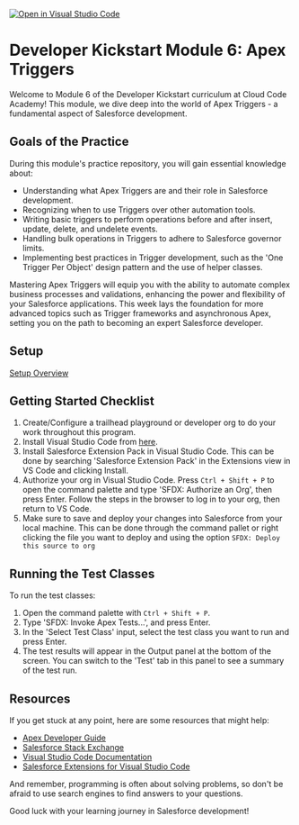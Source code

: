 [![Open in Visual Studio Code](https://classroom.github.com/assets/open-in-vscode-2e0aaae1b6195c2367325f4f02e2d04e9abb55f0b24a779b69b11b9e10269abc.svg)](https://classroom.github.com/online_ide?assignment_repo_id=16035423&assignment_repo_type=AssignmentRepo)

# Developer Kickstart Module 6: Apex Triggers

Welcome to Module 6 of the Developer Kickstart curriculum at Cloud Code Academy! This module, we dive deep into the world of Apex Triggers - a fundamental aspect of Salesforce development.

## Goals of the Practice

During this module's practice repository, you will gain essential knowledge about:
- Understanding what Apex Triggers are and their role in Salesforce development.
- Recognizing when to use Triggers over other automation tools.
- Writing basic triggers to perform operations before and after insert, update, delete, and undelete events.
- Handling bulk operations in Triggers to adhere to Salesforce governor limits.
- Implementing best practices in Trigger development, such as the 'One Trigger Per Object' design pattern and the use of helper classes.

Mastering Apex Triggers will equip you with the ability to automate complex business processes and validations, enhancing the power and flexibility of your Salesforce applications. This week lays the foundation for more advanced topics such as Trigger frameworks and asynchronous Apex, setting you on the path to becoming an expert Salesforce developer.

## Setup
[Setup Overview](https://learn.cloudcodeacademy.com/courses/salesforce-developer-kickstart-program/lectures/47317633)

## Getting Started Checklist
1. Create/Configure a trailhead playground or developer org to do your work throughout this program.
2. Install Visual Studio Code from [here](https://code.visualstudio.com/download).
3. Install Salesforce Extension Pack in Visual Studio Code. This can be done by searching 'Salesforce Extension Pack' in the Extensions view in VS Code and clicking Install.
4. Authorize your org in Visual Studio Code. Press `Ctrl + Shift + P` to open the command palette and type 'SFDX: Authorize an Org', then press Enter. Follow the steps in the browser to log in to your org, then return to VS Code.
5. Make sure to save and deploy your changes into Salesforce from your local machine. This can be done through the command pallet or right clicking the file you want to deploy and using the option `SFDX: Deploy this source to org`

## Running the Test Classes

To run the test classes:

1. Open the command palette with `Ctrl + Shift + P`.
2. Type 'SFDX: Invoke Apex Tests...', and press Enter.
3. In the 'Select Test Class' input, select the test class you want to run and press Enter.
4. The test results will appear in the Output panel at the bottom of the screen. You can switch to the 'Test' tab in this panel to see a summary of the test run.

## Resources

If you get stuck at any point, here are some resources that might help:

- [Apex Developer Guide](https://developer.salesforce.com/docs/atlas.en-us.apexcode.meta/apexcode/apex_dev_guide.htm)
- [Salesforce Stack Exchange](https://salesforce.stackexchange.com/)
- [Visual Studio Code Documentation](https://code.visualstudio.com/docs)
- [Salesforce Extensions for Visual Studio Code](https://developer.salesforce.com/tools/vscode/)

And remember, programming is often about solving problems, so don't be afraid to use search engines to find answers to your questions.

Good luck with your learning journey in Salesforce development!